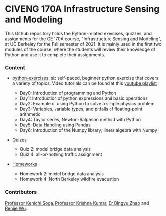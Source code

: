 # CIVENG 170A Infrastructure Sensing and Modeling
This Github repository holds the Python-related exercises, quizzes, and assignments for the CE 170A course, "Infrastructure Sensing and Modeling", at UC Berkeley for the Fall semester of 2021. It is mainly used in the first two modules of the course, where the students will review their knowledge of Python and use it to complete their assignments.

### Content
- [python-exercises](python-exercises): six self-paced, beginner python exercise that covers a variety of topics. Video tutorials can be found at this [youtube playlist](https://www.youtube.com/playlist?list=PLdML222URC1ZkKBuvMTNeLfv5LfiPZuyt)
  * Day0: Introduction of programming and Python 
  * Day1: Introduction of python expressions and basic operations
  * Day2: Example of using Python to solve a simple physics problem 
  * Day3: Variables, variable types, and pitfalls of floating-point arithmetic
  * Day4: Taylor series, Newton-Ralphson method with Python
  * Day5: Data Handling using Pandas
  * Day6: Introduction of the Numpy library; linear algebra with Numpy 

- [Quizes](Quizes)
  * Quiz 2: model bridge data analysis
  * Quiz 4: all-or-nothing traffic assignment

- [Homeworks](Homeworks)
  * Homework 2: model bridge data analysis
  * Homework 4: North Berkeley wildfire evacuation


### Contributors
[Professor Kenichi Soga](https://ce.berkeley.edu/people/faculty/soga), [Professor Krishna Kumar](https://www.caee.utexas.edu/faculty/directory/krishna-kumar), [Dr Bingyu Zhao](http://geomechanics.berkeley.edu/people/zhao/) and [Renjie Wu](http://geomechanics.berkeley.edu/people/renjie-wu/).
